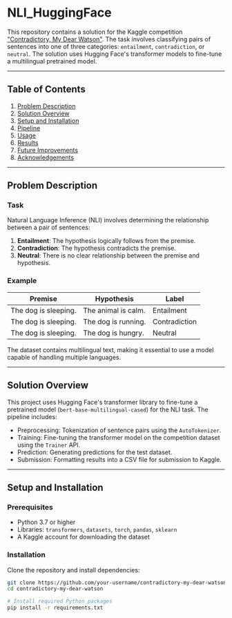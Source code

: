# NLI_HuggingFace

This repository contains a solution for the Kaggle competition ["Contradictory, My Dear Watson"](https://www.kaggle.com/competitions/contradictory-my-dear-watson). The task involves classifying pairs of sentences into one of three categories: `entailment`, `contradiction`, or `neutral`. The solution uses Hugging Face's transformer models to fine-tune a multilingual pretrained model.

---

## Table of Contents
1. [Problem Description](#problem-description)
2. [Solution Overview](#solution-overview)
3. [Setup and Installation](#setup-and-installation)
4. [Pipeline](#pipeline)
5. [Usage](#usage)
6. [Results](#results)
7. [Future Improvements](#future-improvements)
8. [Acknowledgements](#acknowledgements)

---

## Problem Description

### Task
Natural Language Inference (NLI) involves determining the relationship between a pair of sentences:
1. **Entailment**: The hypothesis logically follows from the premise.
2. **Contradiction**: The hypothesis contradicts the premise.
3. **Neutral**: There is no clear relationship between the premise and hypothesis.

### Example
| Premise                | Hypothesis           | Label       |
|------------------------|----------------------|-------------|
| The dog is sleeping.   | The animal is calm.  | Entailment  |
| The dog is sleeping.   | The dog is running.  | Contradiction |
| The dog is sleeping.   | The dog is hungry.   | Neutral     |

The dataset contains multilingual text, making it essential to use a model capable of handling multiple languages.

---

## Solution Overview

This project uses Hugging Face's transformer library to fine-tune a pretrained model (`bert-base-multilingual-cased`) for the NLI task. The pipeline includes:
- Preprocessing: Tokenization of sentence pairs using the `AutoTokenizer`.
- Training: Fine-tuning the transformer model on the competition dataset using the `Trainer` API.
- Prediction: Generating predictions for the test dataset.
- Submission: Formatting results into a CSV file for submission to Kaggle.

---

## Setup and Installation

### Prerequisites
- Python 3.7 or higher
- Libraries: `transformers`, `datasets`, `torch`, `pandas`, `sklearn`
- A Kaggle account for downloading the dataset

### Installation
Clone the repository and install dependencies:

```bash
git clone https://github.com/your-username/contradictory-my-dear-watson.git
cd contradictory-my-dear-watson

# Install required Python packages
pip install -r requirements.txt
